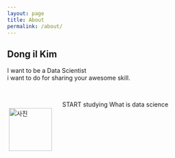 ```yaml
---
layout: page
title: About
permalink: /about/
---
```


<div class="post-content">
    <h2 class="sname-main">Dong il Kim</h2>
<p> I want to be a Data Scientist <br />i want to do for sharing your awesome skill.</p>
<p><br /></p>
<center><div class="man-title">
  START studying <span class="sname">What is data science</span>
</div>
</center>
<div class="manual manual-title">
  <img src="![1](https://user-images.githubusercontent.com/37648643/38792115-f2f2986c-413a-11e8-837d-d7d5b82c14e0.jpg)" width="100" height="100" alt="사진">  </div>
<p>  <div class="manual-content">


</div>

